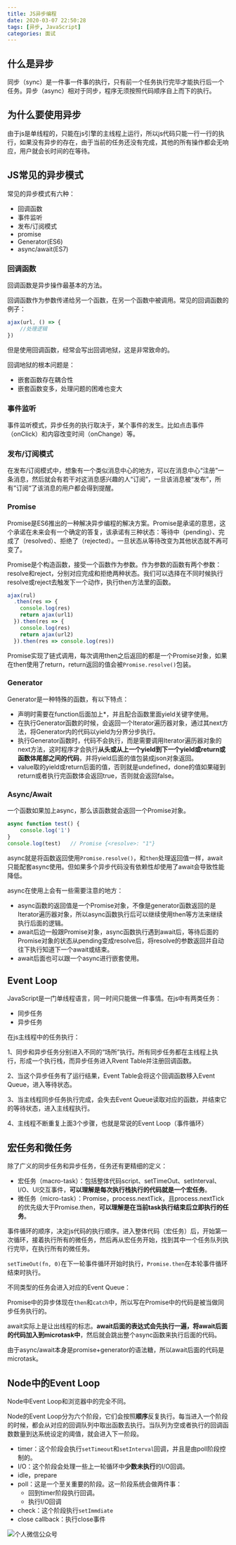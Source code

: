 ```yaml
---
title: JS异步编程
date: 2020-03-07 22:50:28
tags: [异步, JavaScript]
categories: 面试
---
```


## 什么是异步

同步（sync）是一件事一件事的执行，只有前一个任务执行完毕才能执行后一个任务。异步（async）相对于同步，程序无须按照代码顺序自上而下的执行。

## 为什么要使用异步

由于js是单线程的，只能在js引擎的主线程上运行，所以js代码只能一行一行的执行，如果没有异步的存在，由于当前的任务还没有完成，其他的所有操作都会无响应，用户就会长时间的在等待。

## JS常见的异步模式

常见的异步模式有六种：

- 回调函数
- 事件监听
- 发布/订阅模式
- promise
- Generator(ES6)
- async/await(ES7)

### 回调函数

回调函数是异步操作最基本的方法。

回调函数作为参数传递给另一个函数，在另一个函数中被调用。常见的回调函数的例子：

``` js
ajax(url, () => {
    //处理逻辑
})
```

但是使用回调函数，经常会写出回调地狱，这是非常致命的。

回调地狱的根本问题是：

- 嵌套函数存在耦合性
- 嵌套函数变多，处理问题的困难也变大

### 事件监听

事件监听模式，异步任务的执行取决于，某个事件的发生。比如点击事件（onClick）和内容改变时间（onChange）等。

### 发布/订阅模式

在发布/订阅模式中，想象有一个类似消息中心的地方，可以在消息中心“注册”一条消息，然后就会有若干对这消息感兴趣的人“订阅”，一旦该消息被“发布”，所有”订阅“了该消息的用户都会得到提醒。

### Promise

Promise是ES6推出的一种解决异步编程的解决方案。Promise是承诺的意思，这个承诺在未来会有一个确定的答复，该承诺有三种状态：等待中（pending）、完成了（resolved）、拒绝了（rejected）。一旦状态从等待改变为其他状态就不再可变了。

Promise是个构造函数，接受一个函数作为参数。作为参数的函数有两个参数：resolve和reject，分别对应完成和拒绝两种状态。我们可以选择在不同时候执行resolve或reject去触发下一个动作，执行then方法里的函数。

``` js
ajax(rul)
  .then(res => {
    console.log(res)
    return ajax(url1)
  }).then(res => {
    console.log(res)
    return ajax(url2)
  }).then(res => console.log(res))
```

Promise实现了链式调用，每次调用then之后返回的都是一个Promise对象，如果在then使用了return，return返回的值会被`Promise.resolve()`包装。

### Generator

Generator是一种特殊的函数，有以下特点：

- 声明时需要在function后面加上*，并且配合函数里面yield关键字使用。
- 在执行Generator函数的时候，会返回一个Iterator遍历器对象，通过其next方法，将Generator内的代码以yield为分界分步执行。
- 执行Generator函数时，代码不会执行，而是需要调用Iterator遍历器对象的next方法，这时程序才会执行**从头或从上一个yield到下一个yield或return或函数体尾部之间的代码**，并将yield后面的值包装成json对象返回。
- value取的yield或return后面的值，否则就是undefined，done的值如果碰到return或者执行完函数体会返回true，否则就会返回false。

### Async/Await

一个函数如果加上async，那么该函数就会返回一个Promise对象。

``` js
async function test() {
    console.log('1')
}
console.log(test)	// Promise {<resolve>: "1"}
```

async就是将函数返回使用`Promise.resolve()`，和`then`处理返回值一样，await只能配套async使用。但如果多个异步代码没有依赖性却使用了await会导致性能降低。

async在使用上会有一些需要注意的地方：

- async函数的返回值是一个Promise对象，不像是generator函数返回的是Iterator遍历器对象，所以async函数执行后可以继续使用then等方法来继续执行后面的逻辑。
- await后边一般跟Promise对象，async函数执行遇到await后，等待后面的Promise对象的状态从pending变成resolve后，将resolve的参数返回并自动往下执行知道下一个await或结束。
- await后面也可以跟一个async进行嵌套使用。

## Event Loop

JavaScript是一门单线程语言，同一时间只能做一件事情。在js中有两类任务：

- 同步任务
- 异步任务

在js主线程中的任务执行：

1、同步和异步任务分别进入不同的“场所”执行。所有同步任务都在主线程上执行，形成一个执行栈，而异步任务进入Rvent Table并注册回调函数。

2、当这个异步任务有了运行结果，Event Table会将这个回调函数移入Event Queue，进入等待状态。

3、当主线程同步任务执行完成，会失去Event Queue读取对应的函数，并结束它的等待状态，进入主线程执行。

4、主线程不断重复上面3个步骤，也就是常说的Event Loop（事件循环）

## 宏任务和微任务

除了广义的同步任务和异步任务，任务还有更精细的定义：

- 宏任务（macro-task）：包括整体代码script、setTimeOut、setInterval、I/O、UI交互事件，**可以理解是每次执行栈执行的代码就是一个宏任务**。
- 微任务（micro-task）：Promise，process.nextTick，且process.nextTick的优先级大于Promise.then，**可以理解是在当前task执行结束后立即执行的任务**。

事件循环的顺序，决定js代码的执行顺序。进入整体代码（宏任务）后，开始第一次循环，接着执行所有的微任务，然后再从宏任务开始，找到其中一个任务队列执行完毕，在执行所有的微任务。

`setTimeOut(fn, 0)`在下一轮事件循环开始时执行，`Promise.then`在本轮事件循环结束时执行。

不同类型的任务会进入对应的Event Queue：

Promise中的异步体现在`then`和`catch`中，所以写在Promise中的代码是被当做同步任务执行的。

await实际上是让出线程的标志。**await后面的表达式会先执行一遍，将await后面的代码加入到microtask中**，然后就会跳出整个async函数来执行后面的代码。

由于async/await本身是promise+generator的语法糖，所以await后面的代码是microtask。

## Node中的Event Loop

Node中Event Loop和浏览器中的完全不同。

Node的Event Loop分为六个阶段，它们会按照**顺序**反复执行。每当进入一个阶段的时候，都会从对应的回调队列中取出函数去执行。当队列为空或者执行的回调函数数量到达系统设定的阈值，就会进入下一阶段。

- timer：这个阶段会执行`setTimeout`和`setInterval`回调，并且是由poll阶段控制的。
- I/O：这个阶段会处理一些上一轮循环中**少数未执行**的I/O回调。
- idle，prepare
- poll：这是一个至关重要的阶段。这一阶段系统会做两件事：
  - 回到timer阶段执行回调。
  - 执行I/O回调
- check：这个阶段执行`setImmdiate`
- close callback：执行close事件

![个人微信公众号](https://img-blog.csdnimg.cn/20200402001106322.jpg?x-oss-process=image/watermark,type_ZmFuZ3poZW5naGVpdGk,shadow_10,text_aHR0cHM6Ly9ibG9nLmNzZG4ubmV0L3FxXzQxOTA3ODA2,size_16,color_FFFFFF,t_70)